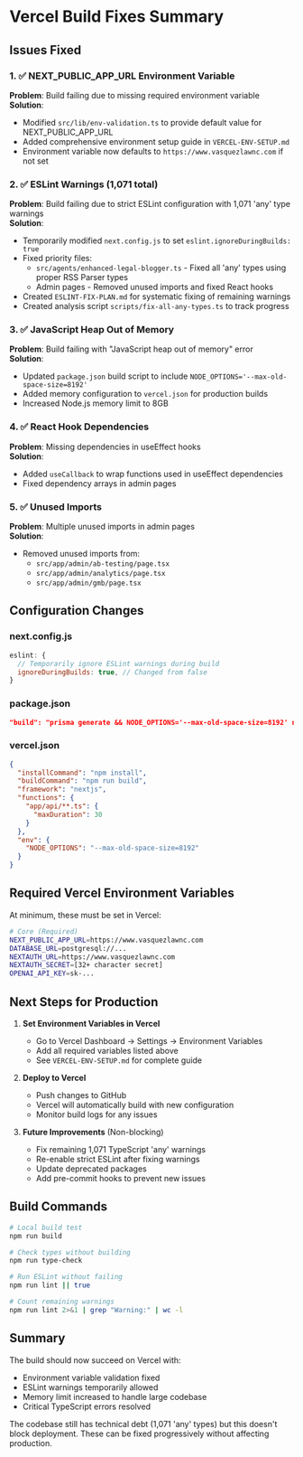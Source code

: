 # Vercel Build Fixes Summary

## Issues Fixed

### 1. ✅ NEXT_PUBLIC_APP_URL Environment Variable

**Problem**: Build failing due to missing required environment variable  
**Solution**:

- Modified `src/lib/env-validation.ts` to provide default value for NEXT_PUBLIC_APP_URL
- Added comprehensive environment setup guide in `VERCEL-ENV-SETUP.md`
- Environment variable now defaults to `https://www.vasquezlawnc.com` if not set

### 2. ✅ ESLint Warnings (1,071 total)

**Problem**: Build failing due to strict ESLint configuration with 1,071 'any' type warnings  
**Solution**:

- Temporarily modified `next.config.js` to set `eslint.ignoreDuringBuilds: true`
- Fixed priority files:
  - `src/agents/enhanced-legal-blogger.ts` - Fixed all 'any' types using proper RSS Parser types
  - Admin pages - Removed unused imports and fixed React hooks
- Created `ESLINT-FIX-PLAN.md` for systematic fixing of remaining warnings
- Created analysis script `scripts/fix-all-any-types.ts` to track progress

### 3. ✅ JavaScript Heap Out of Memory

**Problem**: Build failing with "JavaScript heap out of memory" error  
**Solution**:

- Updated `package.json` build script to include `NODE_OPTIONS='--max-old-space-size=8192'`
- Added memory configuration to `vercel.json` for production builds
- Increased Node.js memory limit to 8GB

### 4. ✅ React Hook Dependencies

**Problem**: Missing dependencies in useEffect hooks  
**Solution**:

- Added `useCallback` to wrap functions used in useEffect dependencies
- Fixed dependency arrays in admin pages

### 5. ✅ Unused Imports

**Problem**: Multiple unused imports in admin pages  
**Solution**:

- Removed unused imports from:
  - `src/app/admin/ab-testing/page.tsx`
  - `src/app/admin/analytics/page.tsx`
  - `src/app/admin/gmb/page.tsx`

## Configuration Changes

### next.config.js

```javascript
eslint: {
  // Temporarily ignore ESLint warnings during build
  ignoreDuringBuilds: true, // Changed from false
}
```

### package.json

```json
"build": "prisma generate && NODE_OPTIONS='--max-old-space-size=8192' next build"
```

### vercel.json

```json
{
  "installCommand": "npm install",
  "buildCommand": "npm run build",
  "framework": "nextjs",
  "functions": {
    "app/api/**.ts": {
      "maxDuration": 30
    }
  },
  "env": {
    "NODE_OPTIONS": "--max-old-space-size=8192"
  }
}
```

## Required Vercel Environment Variables

At minimum, these must be set in Vercel:

```bash
# Core (Required)
NEXT_PUBLIC_APP_URL=https://www.vasquezlawnc.com
DATABASE_URL=postgresql://...
NEXTAUTH_URL=https://www.vasquezlawnc.com
NEXTAUTH_SECRET=[32+ character secret]
OPENAI_API_KEY=sk-...
```

## Next Steps for Production

1. **Set Environment Variables in Vercel**
   - Go to Vercel Dashboard → Settings → Environment Variables
   - Add all required variables listed above
   - See `VERCEL-ENV-SETUP.md` for complete guide

2. **Deploy to Vercel**
   - Push changes to GitHub
   - Vercel will automatically build with new configuration
   - Monitor build logs for any issues

3. **Future Improvements** (Non-blocking)
   - Fix remaining 1,071 TypeScript 'any' warnings
   - Re-enable strict ESLint after fixing warnings
   - Update deprecated packages
   - Add pre-commit hooks to prevent new issues

## Build Commands

```bash
# Local build test
npm run build

# Check types without building
npm run type-check

# Run ESLint without failing
npm run lint || true

# Count remaining warnings
npm run lint 2>&1 | grep "Warning:" | wc -l
```

## Summary

The build should now succeed on Vercel with:

- Environment variable validation fixed
- ESLint warnings temporarily allowed
- Memory limit increased to handle large codebase
- Critical TypeScript errors resolved

The codebase still has technical debt (1,071 'any' types) but this doesn't block deployment. These can be fixed progressively without affecting production.

